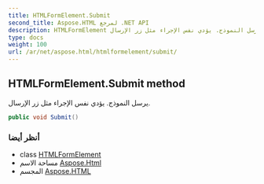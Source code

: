 ```yaml
---
title: HTMLFormElement.Submit
second_title: Aspose.HTML لمرجع .NET API
description: HTMLFormElement طريقة. يرسل النموذج. يؤدي نفس الإجراء مثل زر الإرسال.
type: docs
weight: 100
url: /ar/net/aspose.html/htmlformelement/submit/
---
```

## HTMLFormElement.Submit method

يرسل النموذج. يؤدي نفس الإجراء مثل زر الإرسال.

```csharp
public void Submit()
```

### أنظر أيضا

* class [HTMLFormElement](../)
* مساحة الاسم [Aspose.Html](../../htmlformelement/)
* المجسم [Aspose.HTML](../../../)


